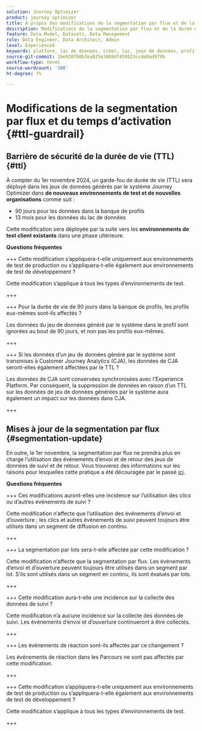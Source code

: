 ```yaml
---
solution: Journey Optimizer
product: journey optimizer
title: À propos des modifications de la segmentation par flux et de la durée de vie (TTL)
description: Modifications de la segmentation par flux et de la durée de vie dans Adobe Journey Optimizer
feature: Data Model, Datasets, Data Management
role: Data Engineer, Data Architect, Admin
level: Experienced
keywords: platform, lac de données, créer, lac, jeux de données, profil
source-git-commit: 1be920fb8b3ea825e38084f459523ccde0ad979b
workflow-type: tm+mt
source-wordcount: '388'
ht-degree: 7%

---
```



# Modifications de la segmentation par flux et du temps d’activation {#ttl-guardrail}

## Barrière de sécurité de la durée de vie (TTL) {#ttl}

À compter du 1er novembre 2024, un garde-fou de durée de vie (TTL) sera déployé dans les jeux de données générés par le système Journey Optimizer dans **de nouveaux environnements de test et de nouvelles organisations** comme suit :

* 90 jours pour les données dans la banque de profils
* 13 mois pour les données du lac de données

Cette modification sera déployée par la suite vers les **environnements de test client existants** dans une phase ultérieure.

**Questions fréquentes**

+++ Cette modification s’appliquera-t-elle uniquement aux environnements de test de production ou s’appliquera-t-elle également aux environnements de test de développement ?

Cette modification s’applique à tous les types d’environnements de test.

+++


+++ Pour la durée de vie de 90 jours dans la banque de profils, les profils eux-mêmes sont-ils affectés ?

Les données du jeu de données généré par le système dans le profil sont ignorées au bout de 90 jours, et non pas les profils eux-mêmes.

+++

+++ Si les données d’un jeu de données généré par le système sont transmises à Customer Journey Analytics (CJA), les données de CJA seront-elles également affectées par le TTL ?

Les données de CJA sont conservées synchronisées avec l’Experience Platform. Par conséquent, la suppression de données en raison d’un TTL sur les données de jeu de données générées par le système aura également un impact sur les données dans CJA.

+++

## Mises à jour de la segmentation par flux {#segmentation-update}

En outre, le 1er novembre, la segmentation par flux ne prendra plus en charge l’utilisation des événements d’envoi et de retour des jeux de données de suivi et de retour.  Vous trouverez des informations sur les raisons pour lesquelles cette pratique a été découragée par le passé [ici](../audience/about-audiences.md#streaming-segmentation-events-guardrails).


**Questions fréquentes**

+++ Ces modifications auront-elles une incidence sur l’utilisation des clics ou d’autres événements de suivi ?

Cette modification n’affecte que l’utilisation des événements d’envoi et d’ouverture ; les clics et autres événements de suivi peuvent toujours être utilisés dans un segment de diffusion en continu.

+++

+++ La segmentation par lots sera-t-elle affectée par cette modification ?

Cette modification n’affecte que la segmentation par flux. Les événements d’envoi et d’ouverture peuvent toujours être utilisés dans un segment par lot. S’ils sont utilisés dans un segment en continu, ils sont évalués par lots.

+++

+++ Cette modification aura-t-elle une incidence sur la collecte des données de suivi ?

Cette modification n’a aucune incidence sur la collecte des données de suivi. Les événements d’envoi et d’ouverture continueront à être collectés.

+++


+++ Les événements de réaction sont-ils affectés par ce changement ?

Les événements de réaction dans les Parcours ne sont pas affectés par cette modification.

+++


+++ Cette modification s’appliquera-t-elle uniquement aux environnements de test de production ou s’appliquera-t-elle également aux environnements de test de développement ?

Cette modification s’applique à tous les types d’environnements de test.

+++